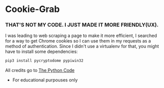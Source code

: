 # Cookie-Grab
### THAT'S NOT MY CODE. I JUST MADE IT MORE FRIENDLY(UX).

I was leading to web scraping a page to make it more efficient, I searched for a way to get Chrome cookies so I can use them in my requests as a method of authentication. Since I didn't use a virtualenv for that, you might have to install some dependencies:
```bash
pip3 install pycryptodome pypiwin32
```

All credits go to [The Python Code](https://www.thepythoncode.com/article/extract-chrome-cookies-python)
+ For educational purpouses only
